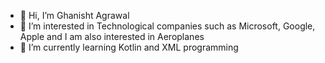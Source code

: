 - 👋 Hi, I’m Ghanisht Agrawal
- 👀 I’m interested in Technological companies such as Microsoft, Google, Apple and I am also interested in Aeroplanes
- 🌱 I’m currently learning Kotlin and XML programming


<!---
GAMSFT090508/GAMSFT090508 is a ✨ special ✨ repository because its `README.md` (this file) appears on your GitHub profile.
You can click the Preview link to take a look at your changes.
--->
